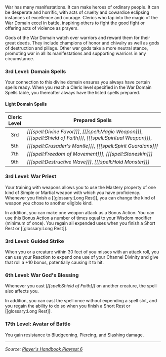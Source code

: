 War has many manifestations. It can make heroes of ordinary people. It can be desperate and horrific, with acts of cruelty and cowardice eclipsing instances of excellence and courage. Clerics who tap into the magic of the War Domain excel in battle, inspiring others to fight the good fight or offering acts of violence as prayers.

Gods of the War Domain watch over warriors and reward them for their great deeds. They include champions of honor and chivalry as well as gods of destruction and pillage. Other war gods take a more neutral stance, promoting war in all its manifestations and supporting warriors in any circumstance.

### 3rd Level: Domain Spells

Your connection to this divine domain ensures you always have certain spells ready. When you reach a Cleric level specified in the War Domain Spells table, you thereafter always have the listed spells prepared.

#### Light Domain Spells

| Cleric<br>Level | Prepared Spells                                                                                                        |
|:---------------:|------------------------------------------------------------------------------------------------------------------------|
|       3rd       | _[[[spell:Divine Favor]]]_, _[[[spell:Magic Weapon]]]_, _[[[spell:Shield of Faith]]]_, _[[[spell:Spiritual Weapon]]]_, |
|       5th       | _[[[spell:Crusader's Mantle]]]_, _[[[spell:Spirit Guardians]]]_                                                        |
|       7th       | _[[[spell:Freedom of Movement]]]_, _[[[spell:Stoneskin]]]_                                                             |
|       9th       | _[[[spell:Destructive Wave]]]_, _[[[spell:Hold Monster]]]_                                                             |

### 3rd Level: War Priest

Your training with weapons allows you to use the Mastery property of one kind of Simple or Martial weapon with which you have proficiency. Whenever you finish a [[glossary:Long Rest]], you can change the kind of weapon you chose to another eligible kind.

In addition, you can make one weapon attack as a Bonus Action. You can use this Bonus Action a number of times equal to your Wisdom modifier (minimum of once). You regain all expended uses when you finish a Short Rest or [[glossary:Long Rest]].

### 3rd Level: Guided Strike

When you or a creature within 30 feet of you misses with an attack roll, you can use your Reaction to expend one use of your Channel Divinity and give that roll a +10 bonus, potentially causing it to hit.

### 6th Level: War God's Blessing

Whenever you cast _[[[spell:Shield of Faith]]]_ on another creature, the spell also affects you.

In addition, you can cast the spell once without expending a spell slot, and you regain the ability to do so when you finish a Short Rest or [[glossary:Long Rest]].

### 17th Level: Avatar of Battle

You gain resistance to Bludgeoning, Piercing, and Slashing damage.

----

_Source: [Player's Handbook Playtest 6](https://www.dndbeyond.com/sources/ua/ph-playtest-6)_
